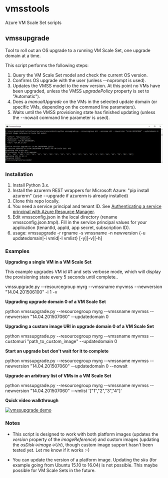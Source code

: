 # vmsstools
Azure VM Scale Set scripts

## vmssupgrade

Tool to roll out an OS upgrade to a running VM Scale Set, one upgrade domain at a time. 

This script performs the following steps:

  1. Query the VM Scale Set model and check the current OS version.
  2. Confirms OS upgrade with the user (unless --noprompt is used).
  3. Updates the VMSS model to the new version. At this point no VMs have been upgraded, unless the VMSS _upgradePolicy_ property is set to "Automatic").
  4. Does a _manualUpgrade_ on the VMs in the selected update domain (or specific VMs, depending on the command line parameters).
  5. Waits until the VMSS provisioning state has finished updating (unless the --nowait command line parameter is used).

![vmssupgrade screenshot](./docs/vmssupgrade-screenshot.png)

### Installation
  1. Install Python 3.x.
  2. Install the azurerm REST wrappers for Microsoft Azure: "pip install azurerm" (use --upgrade if azurerm is already installed)
  3. Clone this repo locally.
  4. You need a service principal and tenant ID. See [Authenticating a service principal with Azure Resource Manager](https://azure.microsoft.com/en-us/documentation/articles/resource-group-authenticate-service-principal/).
  6. Edit vmssconfig.json in the local directory (rename vmssconfig.json.tmpl). Fill in the service principal values for your application (tenantId, appId, app secret, subscription ID).
  7. usage: vmssupgrade -r rgname -s vmssname -n newversion {-u updatedomain|-i vmid|-l vmlist} [-y][-v][-h]
  
### Examples
  
**Upgrading a single VM in a VM Scale Set** 
  
This example upgrades VM id #1 and sets verbose mode, which will display the provisioning state every 5 seconds until complete..
  
vmssupgrade.py --resourcegroup myrg --vmssname myvmss --newversion "14.04.201506100" -i 1 -v

**Upgrading upgrade domain 0 of a VM Scale Set**

python vmssupgrade.py --resourcegroup myrg --vmssname myvmss --newversion "14.04.201507060" --updatedomain 0

**Upgrading a custom image URI in upgrade domain 0 of a VM Scale Set**

python vmssupgrade.py --resourcegroup myrg --vmssname myvmss --customuri "path_to_custom_image" --updatedomain 0

**Start an upgrade but don't wait for it to complete**

python vmssupgrade.py --resourcegroup myrg --vmssname myvmss --newversion "14.04.201507060" --updatedomain 0 --nowait

**Upgrade an arbitrary list of VMs in a VM Scale Set**

python vmssupgrade.py --resourcegroup myrg --vmssname myvmss --newversion "14.04.201507060" --vmlist '["1","2","3","4"]'

**Quick video walkthrough**

[![vmssupgrade demo](https://img.youtube.com/vi/0sc9YMgvXLY/0.jpg)](https://www.youtube.com/watch?v=0sc9YMgvXLY)

### Notes

- This script is designed to work with both platform images (updates the _version_ property of the _imageReference_) and custom images (updating the _osDisk->image->Uri_), though custom image support hasn't been tested yet. Let me know if it works :-)

- You can update the version of a platform image. Updating the _sku_ (for example going from Ubuntu 15.10 to 16.04) is not possible. This maybe possible for VM Scale Sets in the future.
 